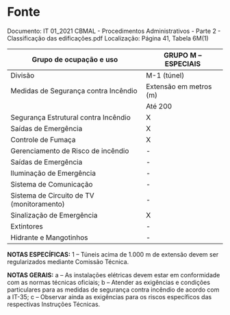 # Fonte
Documento: IT 01_2021 CBMAL - Procedimentos Administrativos - Parte 2 - Classificação das edificações.pdf
Localização: Página 41, Tabela 6M(1)

| Grupo de ocupação e uso | GRUPO M – ESPECIAIS |
|---|---|
| Divisão | M-1 (túnel) |
| Medidas de Segurança contra Incêndio | Extensão em metros (m) |
|  | Até 200 | De 200 a 500 | De 500 a 1.000 | Acima de 1.0001 |
| Segurança Estrutural contra Incêndio | X | X | X | X |
| Saídas de Emergência | X | X | X | X |
| Controle de Fumaça | X | X | X | X |
| Gerenciamento de Risco de incêndio | - | X | X | X |
| Saídas de Emergência | - | X | X | X |
| Iluminação de Emergência | - | X | X | X |
| Sistema de Comunicação | - | - | X | X |
| Sistema de Circuito de TV (monitoramento) | - | - | - | X |
| Sinalização de Emergência | X | X | X | X |
| Extintores | - | X | X | X |
| Hidrante e Mangotinhos | - | X | X | X |

**NOTAS ESPECÍFICAS:**
1 – Túneis acima de 1.000 m de extensão devem ser regularizados mediante Comissão Técnica.

**NOTAS GERAIS:**
a – As instalações elétricas devem estar em conformidade com as normas técnicas oficiais;
b – Atender as exigências e condições particulares para as medidas de segurança contra incêndio de acordo com a IT-35;
c – Observar ainda as exigências para os riscos específicos das respectivas Instruções Técnicas.